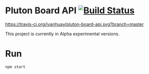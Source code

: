 # Pluton Board API [![Build Status][travis-image]][travis-url]
https://travis-ci.org/ivanhuay/pluton-board-api.svg?branch=master

This project is currently in Alpha experimental versions.


# Run

```
npm start
```


[travis-image]: https://travis-ci.org/ivanhuay/pluton-board-api.svg?branch=master
[travis-url]: https://travis-ci.com/ivanhuay/pluton-board-api
